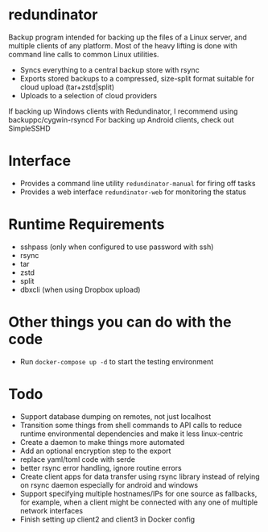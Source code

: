 # redundinator
Backup program intended for backing up the files of a Linux server, and multiple clients of any platform. Most of the heavy lifting is done with command line calls to common Linux utilities.
- Syncs everything to a central backup store with rsync
- Exports stored backups to a compressed, size-split format suitable for cloud upload (tar+zstd|split)
- Uploads to a selection of cloud providers

If backing up Windows clients with Redundinator, I recommend using backuppc/cygwin-rsyncd
For backing up Android clients, check out SimpleSSHD

# Interface
- Provides a command line utility `redundinator-manual` for firing off tasks
- Provides a web interface `redundinator-web` for monitoring the status

# Runtime Requirements
- sshpass (only when configured to use password with ssh)
- rsync
- tar
- zstd
- split
- dbxcli (when using Dropbox upload)

# Other things you can do with the code
- Run `docker-compose up -d` to start the testing environment

# Todo
- Support database dumping on remotes, not just localhost
- Transition some things from shell commands to API calls to reduce runtime environmental dependencies and make it less linux-centric
- Create a daemon to make things more automated
- Add an optional encryption step to the export
- replace yaml/toml code with serde
- better rsync error handling, ignore routine errors
- Create client apps for data transfer using rsync library instead of relying on rsync daemon especially for android and windows
- Support specifying multiple hostnames/IPs for one source as fallbacks, for example, when a client might be connected with any one of multiple network interfaces
- Finish setting up client2 and client3 in Docker config